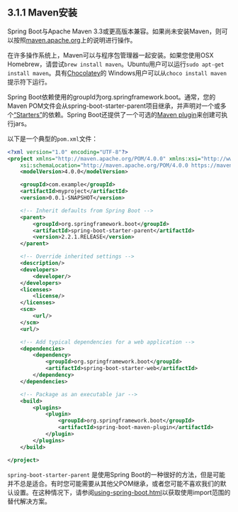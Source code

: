 <h2>3.1.1 Maven安装</h2>

Spring Boot与Apache Maven 3.3或更高版本兼容。如果尚未安装Maven，则可以按照[maven.apache.org](https://maven.apache.org/)上的说明进行操作。

在许多操作系统上，Maven可以与程序包管理器一起安装。如果您使用OSX Homebrew，请尝试```brew install maven```。Ubuntu用户可以运行```sudo apt-get install maven```。具有[Chocolatey](https://chocolatey.org/)的 Windows用户可以从```choco install maven```提示符下运行。

Spring Boot依赖使用的groupId为org.springframework.boot。通常，您的Maven POM文件会从spring-boot-starter-parent项目继承，并声明对一个或多个[“Starters”](https://docs.spring.io/spring-boot/docs/current/reference/html/using-spring-boot.html#using-boot-starter)的依赖。Spring Boot还提供了一个可选的[Maven plugin](https://docs.spring.io/spring-boot/docs/current/reference/html/build-tool-plugins.html#build-tool-plugins-maven-plugin)来创建可执行jars。

以下是一个典型的```pom.xml```文件：

```xml
<?xml version="1.0" encoding="UTF-8"?>
<project xmlns="http://maven.apache.org/POM/4.0.0" xmlns:xsi="http://www.w3.org/2001/XMLSchema-instance"
    xsi:schemaLocation="http://maven.apache.org/POM/4.0.0 https://maven.apache.org/xsd/maven-4.0.0.xsd">
    <modelVersion>4.0.0</modelVersion>

    <groupId>com.example</groupId>
    <artifactId>myproject</artifactId>
    <version>0.0.1-SNAPSHOT</version>

    <!-- Inherit defaults from Spring Boot -->
    <parent>
        <groupId>org.springframework.boot</groupId>
        <artifactId>spring-boot-starter-parent</artifactId>
        <version>2.2.1.RELEASE</version>
    </parent>

    <!-- Override inherited settings -->
    <description/>
    <developers>
        <developer/>
    </developers>
    <licenses>
        <license/>
    </licenses>
    <scm>
        <url/>
    </scm>
    <url/>

    <!-- Add typical dependencies for a web application -->
    <dependencies>
        <dependency>
            <groupId>org.springframework.boot</groupId>
            <artifactId>spring-boot-starter-web</artifactId>
        </dependency>
    </dependencies>

    <!-- Package as an executable jar -->
    <build>
        <plugins>
            <plugin>
                <groupId>org.springframework.boot</groupId>
                <artifactId>spring-boot-maven-plugin</artifactId>
            </plugin>
        </plugins>
    </build>

</project>
```

```spring-boot-starter-parent``` 是使用Spring Boot的一种很好的方法，但是可能并不总是适合。有时您可能需要从其他父POM继承，或者您可能不喜欢我们的默认设置。在这种情况下，请参阅[using-spring-boot.html](https://docs.spring.io/spring-boot/docs/current/reference/html/using-spring-boot.html#using-boot-maven-without-a-parent)以获取使用import范围的替代解决方案。